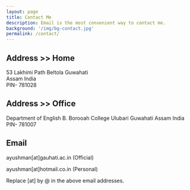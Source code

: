 ```yaml
---
layout: page
title: Contact Me
description: Email is the most convenient way to contact me.
background: '/img/bg-contact.jpg'
permalink: /contact/
---
```

## Address >> Home

53 Lakhimi Path 
Beltola Guwahati  
Assam India  
PIN- 781028 

## Address >> Office

Department of English B. Borooah College
Ulubari Guwahati 
Assam India 
PIN- 781007

## Email

ayushman[at]gauhati.ac.in (Official)

ayushman[at]hotmail.co.in (Personal)

Replace [at] by @ in the above email addresses.
